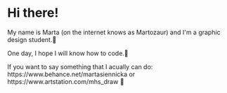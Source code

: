 <!DOCTYPE html>
<html>
<body>
<h1>Hi there!</h1>
<p>My name is Marta (on the internet knows as Martozaur) and I'm a graphic design student.🦊</p>
  <p>One day, I hope I will know how to code.🦊</p>
<p>If you want to say something that I acually can do: https://www.behance.net/martasiennicka or https://www.artstation.com/mhs_draw 🦊</p>
</body>
</html>
